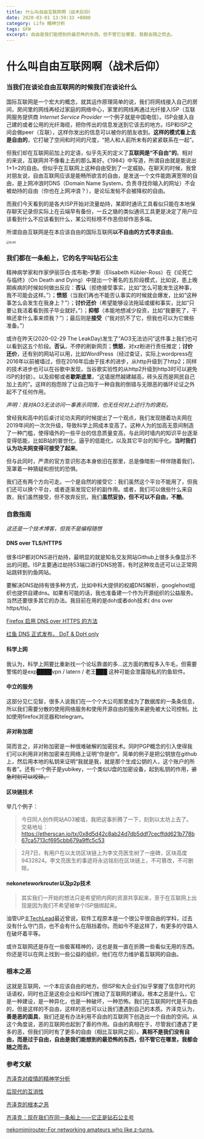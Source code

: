 ```yaml
---
title: 什么叫自由互联网啊（战术后仰）
date: 2020-03-01 13:59:33 +0800
category: Life 精神分析
tags: GFW
excerpt: 自由是我们能想到的最恐怖的东西，但不管它在哪里，我都会随之而去。
---
```




# 什么叫自由互联网啊（战术后仰）



### 当我们在谈论自由互联网的时候我们在谈论什么

国际互联网是一个宏大的概念，就其运作原理简单的说，我们将网线接入自己的房间，房间里的网线再经过家庭的网络中心，家里的网线再通过光纤接入ISP（互联网服务提供商 *Internet Service Provider* 一个例子就是中国电信）。ISP会接入自己建的或者公用的光纤海缆，把你传出的信息发送到它该去的地方。ISP和ISP之间会做peer（互联），这样你发出的信息可以被你的朋友收到。**这样的模式看上去是自由的**，它打破了空间和时间的尺度，“把人和人前所未有的紧紧联系在一起”。



但我们却在互联网前加上的定语，似乎先天的定义了**互联网是“不自由”的**。相对的来说，互联网并不像看上去的那么美好。《1984》中写道，所谓自由就是能说出1+1=2的自由。但似乎在互联网上这种自由受到了一定威胁。在聊天的时候，我曾对朋友说，自由互联网应该是能畅所欲言的自由，是发送一个文件能跑满宽带的自由，是上网冲浪时DNS（Domain Name System，负责寻找你输入的网址）不会被劫持的自由（你也在上网冲浪？），是论坛发帖不会被降权的自由。

而我们今天看到的是各大ISP开始对流量劫持，某即时通讯工具看似只能在本地保存聊天记录但实际上在云端早有备份，一丘之貉的类似通讯工具更是决定了用户应该看到什么不应该看到什么，某公司标榜不作恶但却作恶多端。



所谓自由互联网是在本应该自由的国际互联网**以不自由的方式寻求自由**。

<img src="https://am9paw.sn.files.1drv.com/y4mOttBwwxw8m_0e-5YJLuLcoYo4-yhYeDHbMWcLccoV1yIL5AklRHVAJPaNVrNegk7hS4tFjPCSkTRP9qKtmdvmGje9HF7mTdM-0dJHxu1HbunwC7E0c0Uxi6DGw4H_SZMoNv5tVOyhbXROHceN2c7i_3VgWNb_7qVf1ZDTHIz_JhDc2ruMCLIPHcUpSpRnxjSATjaF8OdTTPqhrM2QDHOYw?width=600&amp;height=800&amp;cropmode=none" alt="RJ45" style="zoom: 50%;" />



### 我们都在一条船上，它的名字叫钻石公主

精神病学家和作家伊丽莎白·库布勒-罗斯（Elisabeth Kübler-Ross）在《论死亡与临终》（On Death and Dying）中提出一个著名的五阶段模式，比如说，患上晚期疾病的时候如何做出反应：**否认**（拒绝接受事实，比如“怎么可能发生这种事，我不可能会这样。”）；**愤怒**（当我们再也不能否认事实的时候就会爆发，比如“这种事怎么会发生在我身上？”）；**讨价还价**（希望能够设法拖延或缓和事实，比如“只要让我活着看到孩子毕业就好。”）；**抑郁**（本能地想减少投资，比如“我要死了，干嘛还拿什么事来烦我？”）；最后则是**接受**（“我对抗不了它，但我也可以为它做些准备。”）

或许在昨天(2020-02-29 The LeakDay)发生了“AO3无法访问”这件事上我们也可以看到这五个阶段。**否认**，不停的刷新网页；**愤怒**，对xz粉进行责任推定；**讨价还价**，还有别的网站可以用，比如WordPress（经过查证，实际上wordpress在2016年以前被墙过，但在2016年后由于技术的进步，从http升级到了http2；同样的技术进步也可以在谷歌中发现，当谷歌实验性的从http2升级到http3时可以避免ISP的封锁）。以及抑郁或者**歇斯底里**，“这墙居然越建越高，砖头反而是网民自己加上去的”。这样的抱怨除了让自己陷于一种自我的倒错与无限恶的循环论证之外起不了任何作用。

*声明：我对AO3无法访问一事表示同情，也无任何对上述行为的褒贬。*

曾经我和高中的后桌讨论功夫网的时候提出了一个观点，我们发现随着功夫网在2019年间的一次次升级，导致科学上网成本变高了。这种人为的加高无意间制造 了一种门槛，使得墙外的一些平台的信息质量变高，与此同时墙内的知识平台逐渐变得低能，比如B站的普世化，逼乎的低能化，以及其它平台的知乎化。**当时我们认为功夫网变得可接受了起来**。

但与此同时，严肃的官方意识形态本身依旧在那里，总是像暗影一样伴随着我们，笼罩着一种猜疑和担忧的恐惧。

我们还有两个方向可走。一个是自然的接受它：我们虽然这个平台不能用了，但我们还可以换个平台，或者逐渐发现它好的副作用。或者，我们可以做些什么来自救，我们虽然接受，但不放弃反抗，我们**虽然妥协，但不可以不自由，不酷**。



### 自救指南

*这还是一个技术博客，但我不是编程随想*

#### DNS over TLS/HTTPS

很多ISP都对DNS进行劫持，最明显的就是知名交友网站Github上很多头像显示不出的问题。ISP主要通过劫持53端口进行DNS抢答，有时这种攻击还可以让正常网站跳转到钓鱼网站。

要解决DNS劫持有很多种方式，比如中科大提供的权威DNS解析，googlehost组织也提供自建dns。如果有可能的话，我也准备建一个作为开源组织的公益服务。当然还要很多其它的办法。我目前在用的是doh或者doh技术( dns over https/tls)。

[Firefox 启用 DNS over HTTPS 的方法](https://www.v2ex.com/t/444059)

[红鱼 DNS 正式发布， DoT & DoH only](https://www.rubyfish.cn/)

#### 科学上网

我认为，科学上网要比重新找一个论坛靠谱的多...这方面的教程多入牛毛，但需要警惕的是exp████vpn / latern / 老王███ 这种可能会泄露隐私的钓鱼软件。

#### 中立的服务

这部分见仁见智，很多人说我们在一个个大公司那里成为了数据库的一条条信息，所以我们需要分散的使用网络服务和使用开源自由的服务来避免被大公司控制。比如使用firefox浏览器和telegram。

#### 非对称加密

简而言之，非对称加密是一种很难破解的加密技术。同时PGP概念的引入使得我们可以利用非对称加密来在网络上证明“你是你”。简单的例子是把公钥放在github上，然后用本地的私钥来证明“我就是我，就是那个生成公钥的人，这个账户的所有者”。还有一个例子是yubikey，一个类似U盘的加密设备，起到私钥的作用，<del>紧急时刻可以咬碎。</del>

#### 区块链技术

举几个例子：

> 今日同人创作网站AO3被墙，我把这事折腾了一下，刻到以太坊上去了。
> 交易地址：https://etherscan.io/tx/0x8d5d42c8ab24d7db5ddf7cecffdd621b778b67ca5713cf695cbb679a9ffc5c53

> 2月7日，有用户在以太坊区块链上为李文亮医生树了一座碑，区块高度9432824。李文亮医生的事迹将永远铭刻在区块链上，不可篡改，不可删除。

#### nekoneteworkrouter以及p2p技术

> 其实我们一开始的想法只是希望把内网的资源共享起来，至于在互联网上出现是因为我们不希望被单个ISP捆绑起来。



油管UP主[TechLead](https://www.youtube.com/channel/UC4xKdmAXFh4ACyhpiQ_3qBw)最近曾说，软件工程原本是一个很公平很自由的学科，过去没有什么守门员，也不会有什么在阻挡着你。而如今不是这样了，有更多的守路人在破坏着平等。

或许互联网还是存在一些极客精神的，这也是我一直在折腾一些看似无用的东西。你还是可以在网上找到一些公益的组织，他们在尽力维护着互联网的自由。



### 根本之恶

这就是互联网，一个本应该自由的地方。但ISP和大企业们似乎掌握了信息时代的话语权，同时也正是这些企业和ISP们推动了互联网的建设。根本之恶是什么，它是一种建设，是一种异化，也是一种破坏，一种恐怖。我们在互联网时代是不自由的，但是这样的不自由，这样的恶也可以让我们遭遇到自己的本质。齐泽克认为，**善是恶的面具**，我们还是有办法利用不自由的互联网下创造出一个自由的空间。从这个角度说，恶的互联网也起到了善的作用。自由的真相在于，尽管我们遭遇了更多的恶，但我们同时有了更多的自由（相比互联网之前）。**真相不是我们没有自由，而是过于自由，自由是我们能想到的最恐怖的东西，但不管它在哪里，我都会随之而去。**



### 参考文献

[齐泽克对疫情的精神学分析](https://zhuanlan.zhihu.com/p/108814381)

[后现代的互消性](https://zhuanlan.zhihu.com/p/80155781)

[齐泽克的根本之恶](https://zhuanlan.zhihu.com/p/87091670)

[齐泽克：现在我们在同一条船上——它正是钻石公主号](https://zhuanlan.zhihu.com/p/107653850)

[nekomimirouter-For networking amateurs who like z-turns.](https://nekomimirouter.com/)

